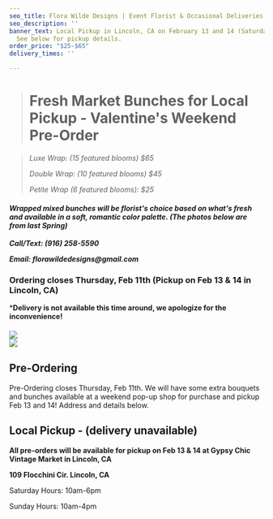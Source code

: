 ```yaml
---
seo_title: Flora Wilde Designs | Event Florist & Occasional Deliveries
seo_description: ''
banner_text: Local Pickup in Lincoln, CA on February 13 and 14 (Saturday and Sunday).
  See below for pickup details.
order_price: "$25-$65"
delivery_times: ''

---
```

> # Fresh Market Bunches for Local Pickup - Valentine's Weekend Pre-Order

_<slot name="banner" />_

> _Luxe Wrap: (15 featured blooms) $65_
>
> _Double Wrap: (10 featured blooms) $45_
>
> _Petite Wrap (6 featured blooms): $25_

#### **_Wrapped mixed bunches will be florist's choice based on what's fresh and available in a soft, romantic color palette. (The photos below are from last Spring)_**

**_Call/Text: (916) 258-5590_**

**_Email: florawildedesigns@gmail.com_**

### Ordering closes Thursday, Feb 11th (Pickup on Feb 13 & 14 in Lincoln, CA)

\***Delivery is not available this time around, we apologize for the inconvenience!**

#### 

<div class="sample-images">

![](/uploads/c4f6a390-cef9-4146-9abf-31c68319c66e-2.JPG)  
![](/uploads/dual-arrangments.jpg)

</div>

## Pre-Ordering

Pre-Ordering closes Thursday, Feb 11th. We will have some extra bouquets and bunches available at a weekend pop-up shop for purchase and pickup Feb 13 and 14! Address and details below.

<slot name="button" />

## Local Pickup - (delivery unavailable)

**All pre-orders will be available for pickup on Feb 13 & 14 at Gypsy Chic Vintage Market in Lincoln, CA**

**109 Flocchini Cir. Lincoln, CA**

Saturday Hours: 10am-6pm

Sunday Hours: 10am-4pm

<slot name="delivery" />

##### 